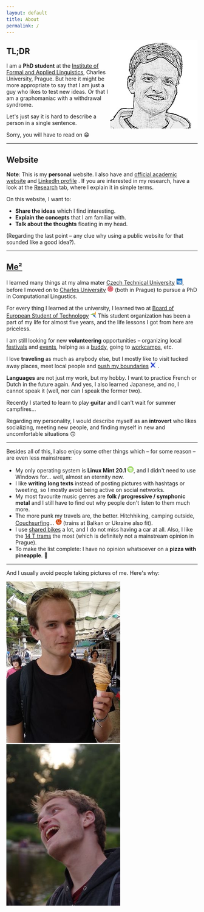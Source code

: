 ```yaml
---
layout: default
title: About
permalink: /
---
```

<img id="about-img" align="right" src="assets/me_3.jpg" alt="me_3">

## TL;DR
I am a **PhD student** at the [Institute of Formal and Applied Linguistics](https://ufal.mff.cuni.cz/), Charles University, Prague. But here it might be more appropriate to say that I am just a guy who likes to test new ideas. Or that I am a graphomaniac with a withdrawal syndrome.

Let's just say it is hard to describe a person in a single sentence.

Sorry, you will have to read on 😁

---
## Website
**Note**: This is my **personal** website. I also have and [official academic website](https://ufal.mff.cuni.cz/zdenek-kasner) <i class="fa fa-university"></i> and [LinkedIn profile](https://www.linkedin.com/in/zdenek-kasner/) <i class="fab fa-linkedin"></i>. If you are interested in my research, have a look at the [Research](research) tab, where I explain it in simple terms. 


On this website, I want to:
- **Share the ideas** which I find interesting.
- **Explain the concepts** that I am familiar with.
- **Talk about the thoughts** floating in my head.

(Regarding the last point – any clue why using a public website for that sounded like a good idea?).

---
## [Me²](https://www.dailymotion.com/video/x3b1ozq)
I learned many things at my alma mater [Czech Technical University](https://cvut.cz/) <img src="assets/cvut.png" style="display: inline">, before I moved on to [Charles University](https://cuni.cz/) <img src="assets/cuni.png" style="display: inline"> (both in Prague) to pursue a PhD in Computational Lingustics.

For every thing I learned at the university, I learned two at [Board of European Student of Technology](https://best.eu.org) <img src="assets/best.png" style="display: inline"> This student organization has been a part of my life for almost five years, and the life lessons I got from here are priceless. 

I am still looking for new **volunteering** <i class="fa fa-people-arrows"></i> opportunities – organizing local [festivals](https://www.prahazijehudbou.cz) and [events](https://milionchvilek.cz), helping as a [buddy](https://esncuprague.cz), going to [workcamps](https//tamjdem.cz), etc.

I love **traveling** as much as anybody else, but I mostly like to visit tucked away places, meet local people and  [push my boundaries](https://x-challenge.cz/) <img src="assets/x.jpg" style="display: inline"> .

**Languages** <i class="fa fa-language"></i> are not just my work, but my hobby. I want to practice French or Dutch in the future again. And yes, I also learned Japanese, and no, I cannot speak it (well, nor can I speak the former two).

Recently I started to learn to play **guitar** <i class="fa fa-guitar"></i>  and I can't wait for summer campfires...

Regarding my personality, I would describe myself as an **introvert** who likes socializing, meeting new people, and finding myself in new and uncomfortable situations 🙃

---

Besides all of this, I also enjoy some other things which – for some reason – are even less mainstream:

- My only operating system is **Linux Mint 20.1** <img src="assets/mint.png" style="display: inline">, and I didn't need to use Windows for... well, almost an eternity now.
- I like **writing long texts** <i class="fas fa-pen-nib"></i> instead of posting pictures with hashtags  or tweeting, so I mostly avoid being active on social networks.
- My most favourite music genres are **folk / progressive / symphonic metal** <i class="fa fa-music"></i> and I still have to find out why people don't listen to them much more.
- The more punk my travels are, the better. Hitchhiking, camping outside, [Couchsurfing](https://www.couchsurfing.com)...  <img src="assets/cs.png" style="display: inline"> (trains at Balkan or Ukraine also fit).
- I use [shared bikes](https://www.nextbikeczech.com) <i class="fas fa-bicycle"></i> a lot, and I do not miss having a car at all. Also, I like the [14 T trams](https://en.wikipedia.org/wiki/%C5%A0koda_14_T) <i class="fas fa-tram"></i> the most (which is definitely not a mainstream opinion in Prague).
- To make the list complete: I have no opinion whatsoever on a **pizza with pineapple**. 🍕

---

And I usually avoid people taking pictures of me. Here's why:


<div class="row centered-image">
  <div class="column">
    <img src="assets/me_1.jpg" alt="me_1">
  </div>
  <div class="column">
    <img src="assets/me_2.jpg" alt="me_2">
  </div>
</div>
